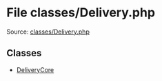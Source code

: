 File classes/Delivery.php
=========

Source: [classes/Delivery.php](https://github.com/PrestaShop/PrestaShop/blob/1.5.0.15/classes/Delivery.php)


Classes
-------

* [DeliveryCore](class.DeliveryCore.md)

